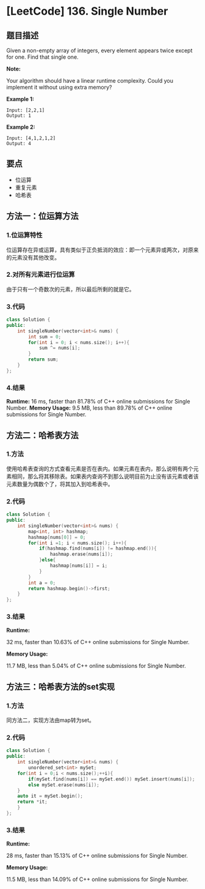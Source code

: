 # [LeetCode] 136. Single Number

## 题目描述

Given a non-empty array of integers, every element appears twice except for one. Find that single one.

**Note:**

Your algorithm should have a linear runtime complexity. Could you implement it without using extra memory?

**Example 1:**

```
Input: [2,2,1]
Output: 1
```

**Example 2:**

```
Input: [4,1,2,1,2]
Output: 4
```

## 要点

* 位运算
* 重复元素
* 哈希表


## 方法一：位运算方法

### 1.位运算特性

位运算存在异或运算，具有类似于正负抵消的效应：即一个元素异或两次，对原来的元素没有其他改变。


### 2.对所有元素进行位运算

由于只有一个奇数次的元素，所以最后所剩的就是它。

### 3.代码

```C++
class Solution {
public:
    int singleNumber(vector<int>& nums) {
        int sum = 0;
        for(int i = 0; i < nums.size(); i++){
            sum ^= nums[i];
        }
        return sum;
    }
};
```

### 4.结果

**Runtime:** 16 ms, faster than 81.78% of C++ online submissions for Single Number.
**Memory Usage:** 9.5 MB, less than 89.78% of C++ online submissions for Single Number.

## 方法二：哈希表方法

### 1.方法

使用哈希表查询的方式查看元素是否在表内。如果元素在表内，那么说明有两个元素相同，那么将其移除表。如果表内查询不到那么说明目前为止没有该元素或者该元素数量为偶数个了，将其加入到哈希表中。

### 2.代码

```C++
class Solution {
public:
    int singleNumber(vector<int>& nums) {
        map<int, int> hashmap;
        hashmap[nums[0]] = 0;
        for(int i =1; i < nums.size(); i++){
            if(hashmap.find(nums[i]) != hashmap.end()){
                hashmap.erase(nums[i]);
            }else{
                hashmap[nums[i]] = i;
            }
        }
        int a = 0;
        return hashmap.begin()->first;
    }
};
```

### 3.结果

**Runtime:** 

32 ms, faster than 10.63% of C++ online submissions for Single Number.

**Memory Usage:** 

11.7 MB, less than 5.04% of C++ online submissions for Single Number.

## 方法三：哈希表方法的set实现

### 1.方法

同方法二，实现方法由map转为set。

### 2.代码

```C++
class Solution {
public:
    int singleNumber(vector<int>& nums) {
        unordered_set<int> mySet;
    for(int i = 0;i < nums.size();++i){
        if(mySet.find(nums[i]) == mySet.end()) mySet.insert(nums[i]);
        else mySet.erase(nums[i]);
    }
    auto it = mySet.begin();
    return *it;
    }
};
```

### 3.结果

**Runtime:** 

28 ms, faster than 15.13% of C++ online submissions for Single Number.

**Memory Usage:** 

11.5 MB, less than 14.09% of C++ online submissions for Single Number.
